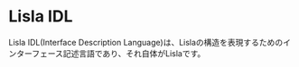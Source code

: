 # Lisla IDL  

Lisla IDL(Interface Description Language)は、Lislaの構造を表現するためのインターフェース記述言語であり、それ自体がLislaです。

